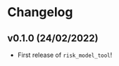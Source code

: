 # Changelog

<!--next-version-placeholder-->

## v0.1.0 (24/02/2022)

- First release of `risk_model_tool`!